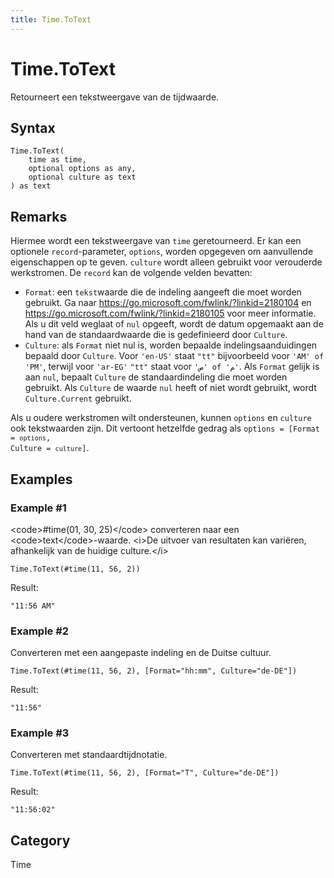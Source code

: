 ```yaml
---
title: Time.ToText
---
```


# Time.ToText


Retourneert een tekstweergave van de tijdwaarde.


## Syntax

```powerquery
Time.ToText(
    time as time,
    optional options as any,
    optional culture as text
) as text
```


## Remarks

Hiermee wordt een tekstweergave van <code>time</code> geretourneerd. Er kan een optionele <code>record</code>-parameter, <code>options</code>, worden opgegeven om aanvullende eigenschappen op te geven. <code>culture</code> wordt alleen gebruikt voor verouderde werkstromen. De <code>record</code> kan de volgende velden bevatten:<ul>   <li><code>Format</code>: een <code>tekst</code>waarde die de indeling aangeeft die moet worden gebruikt. Ga naar https://go.microsoft.com/fwlink/?linkid=2180104 en https://go.microsoft.com/fwlink/?linkid=2180105 voor meer informatie. Als u dit veld weglaat of <code>nul</code> opgeeft, wordt de datum opgemaakt aan de hand van de standaardwaarde die is gedefinieerd door <code>Culture</code>.</li>   <li><code>Culture</code>: als <code>Format</code> niet nul is, worden bepaalde indelingsaanduidingen bepaald door <code>Culture</code>. Voor <code>'en-US'</code> staat <code>"tt"</code> bijvoorbeeld voor <code>'AM' of 'PM'</code>, terwijl voor <code>'ar-EG'</code> <code>"tt"</code> staat voor <code>'ص' of 'م'</code>. Als <code>Format</code> gelijk is aan <code>nul</code>, bepaalt <code>Culture</code> de standaardindeling die moet worden gebruikt. Als <code>Culture</code> de waarde <code>nul</code> heeft of niet wordt gebruikt, wordt <code>Culture.Current</code> gebruikt.</li></ul>Als u oudere werkstromen wilt ondersteunen, kunnen <code>options</code> en <code>culture</code> ook tekstwaarden zijn. Dit vertoont hetzelfde gedrag als <code>options</code><code> = [Format = <code>options</code>, Culture = <code>culture</code>]</code>.


## Examples

### Example #1 
&lt;code&gt;#time(01, 30, 25)&lt;/code&gt; converteren naar een &lt;code&gt;text&lt;/code&gt;-waarde. &lt;i&gt;De uitvoer van resultaten kan variëren, afhankelijk van de huidige culture.&lt;/i&gt;
```powerquery
Time.ToText(#time(11, 56, 2))
```

Result: 
```powerquery
"11:56 AM"
```


### Example #2 
Converteren met een aangepaste indeling en de Duitse cultuur.
```powerquery
Time.ToText(#time(11, 56, 2), [Format="hh:mm", Culture="de-DE"])
```

Result: 
```powerquery
"11:56"
```


### Example #3 
Converteren met standaardtijdnotatie.
```powerquery
Time.ToText(#time(11, 56, 2), [Format="T", Culture="de-DE"])
```

Result: 
```powerquery
"11:56:02"
```




## Category
Time
